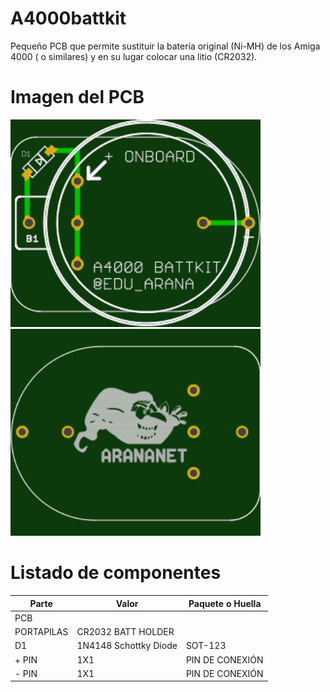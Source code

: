 # A4000battkit

Pequeño PCB que permite sustituir la batería original (Ni-MH) de los Amiga 4000 ( o similares) y en su lugar colocar una litio (CR2032).

# Imagen del PCB

<img src="https://github.com/arananet/a4000battkit/blob/master/images/frenten.png?raw=true" width="400">

<img src="https://github.com/arananet/a4000battkit/blob/master/images/traseron.png?raw=true" width="400">

# Listado de componentes

| Parte         | Valor                   | Paquete o Huella               |
| ------------- | ----------------------- | ------------------------------ | 
| PCB           |                         |                                |
| PORTAPILAS    | CR2032 BATT HOLDER      |                                |
| D1            | 1N4148 Schottky Diode   | SOT-123                        |
| + PIN         | 1X1                     | PIN DE CONEXIÓN                |
| - PIN         | 1X1                     | PIN DE CONEXIÓN                |



